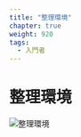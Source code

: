 ```yaml
---
title: "整理環境"
chapter: true
weight: 920
tags:
  - 入門者
---
```


# 整理環境

![整理環境](/images/cleanup.svg)
